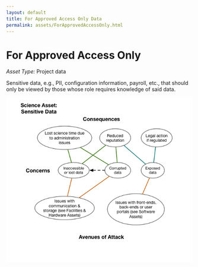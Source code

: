 ```yaml
---
layout: default
title: For Approved Access Only Data
permalink: assets/ForApprovedAccessOnly.html
---
```


# For Approved Access Only

*Asset Type:* Project data

Sensitive data, e.g., PII, configuration information, payroll, etc., that should only be viewed by those whose role requires knowledge of said data.

![For Approved Access Only](../diagrams/ForApprovedAccessOnly.png)